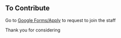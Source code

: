 ## To Contribute

Go to [Google Forms/Apply](https://docs.google.com/forms/d/1lvRF2iUt16Nx2XD_0Iohdpst8COj4TyJ4mSybC7GpVk) to request to join the staff

Thank you for considering
